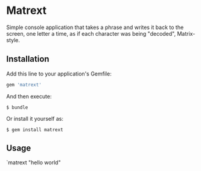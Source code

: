 # Matrext

Simple console application that takes a phrase and writes it back to the screen, one letter a time, as if each character was being "decoded", Matrix-style.

## Installation

Add this line to your application's Gemfile:

```ruby
gem 'matrext'
```

And then execute:

    $ bundle

Or install it yourself as:

    $ gem install matrext

## Usage

`matrext "hello world"